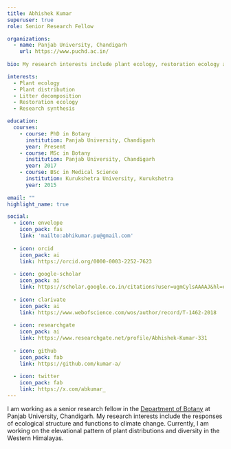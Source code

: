 ```yaml
---
title: Abhishek Kumar
superuser: true
role: Senior Research Fellow

organizations:
  - name: Panjab University, Chandigarh
    url: https://www.puchd.ac.in/
  
bio: My research interests include plant ecology, restoration ecology and soil ecology.  

interests:
  - Plant ecology
  - Plant distribution
  - Litter decomposition
  - Restoration ecology
  - Research synthesis

education:
  courses:
    - course: PhD in Botany
      institution: Panjab University, Chandigarh
      year: Present
    - course: MSc in Botany
      institution: Panjab University, Chandigarh
      year: 2017
    - course: BSc in Medical Science
      institution: Kurukshetra University, Kurukshetra
      year: 2015
    
email: ""
highlight_name: true

social:
  - icon: envelope
    icon_pack: fas
    link: 'mailto:abhikumar.pu@gmail.com'
    
  - icon: orcid
    icon_pack: ai
    link: https://orcid.org/0000-0003-2252-7623
    
  - icon: google-scholar
    icon_pack: ai
    link: https://scholar.google.co.in/citations?user=ugmCylsAAAAJ&hl=en
    
  - icon: clarivate
    icon_pack: ai
    link: https://www.webofscience.com/wos/author/record/T-1462-2018
    
  - icon: researchgate
    icon_pack: ai
    link: https://www.researchgate.net/profile/Abhishek-Kumar-331
    
  - icon: github
    icon_pack: fab
    link: https://github.com/kumar-a/
    
  - icon: twitter
    icon_pack: fab
    link: https://x.com/abkumar_
---
```


<link rel="stylesheet" href="https://cdn.jsdelivr.net/gh/jpswalsh/academicons@1/css/academicons.min.css">

I am working as a senior research fellow in the [Department of Botany](https://botany.puchd.ac.in/) at Panjab University, Chandigarh. My research interests include the responses of ecological structure and functions to climate change. Currently, I am working on the elevational pattern of plant distributions and diversity in the Western Himalayas.

